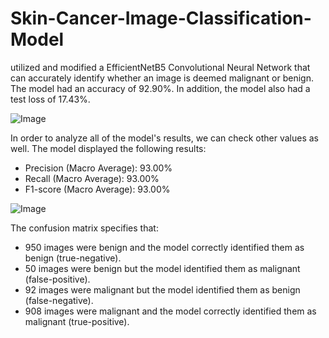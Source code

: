 # Skin-Cancer-Image-Classification-Model

utilized and modified a EfficientNetB5 Convolutional Neural Network that can accurately identify whether an image is deemed malignant or benign. The model had an accuracy of 92.90%. In addition, the model also had a test loss of 17.43%.

![Image](https://github.com/user-attachments/assets/3178ee6e-1555-433f-a23c-2d68c7107f48)

In order to analyze all of the model's results, we can check other values as well. The model displayed the following results:

- Precision (Macro Average): 93.00%
- Recall (Macro Average): 93.00%
- F1-score (Macro Average): 93.00%

![Image](https://github.com/user-attachments/assets/3bd846ba-03f9-43fc-830b-85c64bd8b28a)

The confusion matrix specifies that:
- 950 images were benign and the model correctly identified them as benign (true-negative).
- 50 images were benign but the model identified them as malignant (false-positive).
- 92 images were malignant but the model identified them as benign (false-negative).
- 908 images were malignant and the model correctly identified them as malignant (true-positive).
